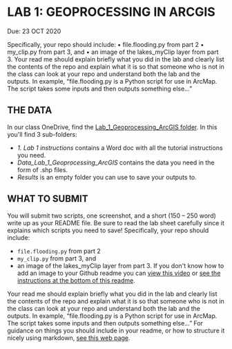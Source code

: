 # LAB 1: GEOPROCESSING IN ARCGIS
Due: 23 OCT 2020

Specifically, your repo should include: 
•	file.flooding.py from part 2
•	my_clip.py from part 3, and 
•	an image of the lakes_myClip layer from part 3. 
Your read me should explain briefly what you did in the lab and clearly list the contents of the repo and explain what it is so that someone who is not in the class can look at your repo and understand both the lab and the outputs. In example, “file.flooding.py is a Python script for use in ArcMap. The script takes some inputs and then outputs something else…”  


## THE DATA
In our class OneDrive, find the [Lab_1_Geoprocessing_ArcGIS folder](https://clarkuedu-my.sharepoint.com/:f:/g/personal/shroberts_clarku_edu/EvQL9wW9T2NGuwJO7_q35tQBqIp4PtuxdLlEHoE_W33hnQ?e=2H3R2z). In this you'll find 3 sub-folders: 
- _1. Lab 1 instructions_ contains a Word doc with all the tutorial instructions you need. 
- _Data_Lab_1_Geoprocessing_ArcGIS_ contains the data you need in the form of .shp files.
- _Results_ is an empty folder you can use to save your outputs to. 

##  WHAT TO SUBMIT
You will submit two scripts, one screenshot, and a short (150 – 250 word) write up as your README file. Be sure to read the lab sheet carefully since it explains which scripts you need to save! Specifically, your repo should include: 
- `file.flooding.py` from part 2
- `my_clip.py` from part 3, and 
- an image of the lakes_myClip layer from part 3. If you don't know how to add an image to your Github readme you can [view this video](https://www.youtube.com/watch?reload=9&v=hHbWF1Bvgf4) or [see the instructions at the bottom of this readme](https://github.com/Shadrock/code-snippets).

Your read me should explain briefly what you did in the lab and clearly list the contents of the repo and explain what it is so that someone who is not in the class can look at your repo and understand both the lab and the outputs. In example, “file.flooding.py is a Python script for use in ArcMap. The script takes some inputs and then outputs something else…” For guidance on things you should include in your readme, or how to structure it nicely using markdown, [see this web page](https://www.makeareadme.com/). 
